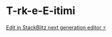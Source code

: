 # T-rk-e-E-itimi

[Edit in StackBlitz next generation editor ⚡️](https://stackblitz.com/~/github.com/nrshozr/T-rk-e-E-itimi)